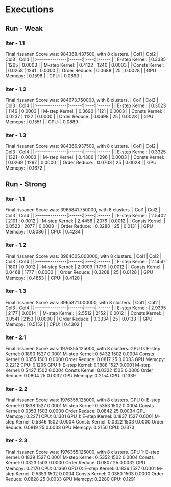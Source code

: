 # Executions
## Run - Weak
### Iter - 1.1
Final rissanen Score was: 984368.437500, with 8 clusters.
| Col1           | Col2   | Col3 | Col4   |
|:---------------|:------:|:----:|:------:|
| E-step Kernel: | 0.3385 | 1265 | 0.0003 |
| M-step Kernel: | 0.4122 | 1240 | 0.0003 |
| Consts Kernel: | 0.0258 | 1241 | 0.0000 |
| Order Reduce:  | 0.0688 | 25   | 0.0028 |
| GPU Memcpy:    | 0.1598 |
| CPU:           | 0.0890 |
### Iter - 1.2
Final rissanen Score was: 984673.750000, with 8 clusters.
| Col1           | Col2   | Col3 | Col4   |
|:---------------|:------:|:----:|:------:|
| E-step Kernel: | 0.3023 | 1146 | 0.0003 |
| M-step Kernel: | 0.3690 | 1121 | 0.0003 |
| Consts Kernel: | 0.0237 | 1122 | 0.0000 |
| Order Reduce:  | 0.0698 | 25   | 0.0028 |
| GPU Memcpy:    | 0.1551 |
| CPU:           | 0.0889 |
### Iter - 1.3
Final rissanen Score was: 984366.937500, with 8 clusters.
| Col1           | Col2   | Col3 | Col4   |
|:---------------|:------:|:----:|:------:|
| E-step Kernel: | 0.3325 | 1321 | 0.0003 |
| M-step Kernel: | 0.4306 | 1296 | 0.0003 |
| Consts Kernel: | 0.0269 | 1297 | 0.0000 |
| Order Reduce:  | 0.0703 | 25   | 0.0028 |
| GPU Memcpy:    | 0.1672 |
## Run - Strong
### Iter - 1.1
Final rissanen Score was: 3965841.750000, with 8 clusters. 
| Col1           | Col2   | Col3 | Col4   |
|:---------------|:------:|:----:|:------:|
| E-step Kernel: | 2.5402 | 2101 | 0.0012 |
| M-step Kernel: | 2.4458 | 2076 | 0.0012 |
| Consts Kernel: | 0.0523 | 2077 | 0.0000 |
| Order Reduce:  | 0.3280 | 25   | 0.0131 |
| GPU Memcpy:    | 0.5086 |
| CPU:           | 0.4234 |
### Iter - 1.2
Final rissanen Score was: 3964605.000000, with 8 clusters.
| Col1           | Col2   | Col3 | Col4   |
|:---------------|:------:|:----:|:------:|
| E-step Kernel: | 2.1450 | 1801 | 0.0012 |
| M-step Kernel: | 2.0909 | 1776 | 0.0012 |
| Consts Kernel: | 0.0468 | 1777 | 0.0000 |
| Order Reduce:  | 0.3208 | 25   | 0.0128 |
| GPU Memcpy:    | 0.4853 |
| CPU:           | 0.4120 |
### Iter - 1.3
Final rissanen Score was: 3965821.000000, with 8 clusters.
| Col1           | Col2   | Col3 | Col4   |
|:---------------|:------:|:----:|:------:|
| E-step Kernel: | 2.9395 | 2177 | 0.0014 |
| M-step Kernel: | 2.5512 | 2152 | 0.0012 |
| Consts Kernel: | 0.0541 | 2153 | 0.0000 |
| Order Reduce:  | 0.3334 | 25   | 0.0133 |
| GPU Memcpy:    | 0.5152 |
| CPU:           | 0.4302 |
### Iter - 2.1
Final rissanen Score was: 1976355.125000, with 8 clusters.
GPU 0:
        E-step Kernel:   0.1890 1527     0.0001
        M-step Kernel:   0.5432 1502     0.0004
        Consts Kernel:   0.0355 1503     0.0000
        Order Reduce:    0.0817 25       0.0033
        GPU Memcpy:      0.2212
        CPU:             0.1296
GPU 1:
        E-step Kernel:   0.1888 1527     0.0001
        M-step Kernel:   0.5427 1502     0.0004
        Consts Kernel:   0.0322 1503     0.0000
        Order Reduce:    0.0804 25       0.0032
        GPU Memcpy:      0.2154
        CPU:             0.1339
### Iter - 2.2
Final rissanen Score was: 1976355.125000, with 8 clusters.
GPU 0:
        E-step Kernel:   0.1838 1527     0.0001
        M-step Kernel:   0.5353 1502     0.0004
        Consts Kernel:   0.0353 1503     0.0000
        Order Reduce:    0.0842 25       0.0034
        GPU Memcpy:      0.2271
        CPU:             0.1301
GPU 1:
        E-step Kernel:   0.1837 1527     0.0001
        M-step Kernel:   0.5346 1502     0.0004
        Consts Kernel:   0.0322 1503     0.0000
        Order Reduce:    0.0819 25       0.0033
        GPU Memcpy:      0.2150
        CPU:             0.1373
### Iter - 2.3
Final rissanen Score was: 1976355.125000, with 8 clusters.
GPU 1:
        E-step Kernel:   0.1839 1527     0.0001
        M-step Kernel:   0.5352 1502     0.0004
        Consts Kernel:   0.0323 1503     0.0000
        Order Reduce:    0.0807 25       0.0032
        GPU Memcpy:      0.2170
        CPU:             0.1360
GPU 0:
        E-step Kernel:   0.1836 1527     0.0001
        M-step Kernel:   0.5353 1502     0.0004
        Consts Kernel:   0.0350 1503     0.0000
        Order Reduce:    0.0828 25       0.0033
        GPU Memcpy:      0.2280
        CPU:             0.1291
